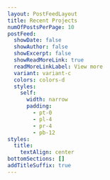```yaml
---
layout: PostFeedLayout
title: Recent Projects
numOfPostsPerPage: 10
postFeed:
  showDate: false
  showAuthor: false
  showExcerpt: false
  showReadMoreLink: true
  readMoreLinkLabel: View more
  variant: variant-c
  colors: colors-d
  styles:
    self:
      width: narrow
      padding:
        - pt-0
        - pl-4
        - pr-4
        - pb-12
styles:
  title:
    textAlign: center
bottomSections: []
addTitleSuffix: true
---
```

